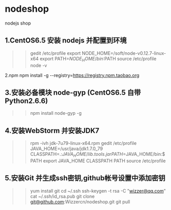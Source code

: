 # nodeshop
nodejs shop

1.CentOS6.5 安装 nodejs 并配置到环境
-----------------------------------
>>gedit /etc/profile
export NODE_HOME=/soft/node-v0.12.7-linux-x64
export PATH=$NODE_HOME/bin:$PATH
>>source /etc/profile
>>node -v

2.npm
npm install -g --registry=https://registry.npm.taobao.org

3.安装必备模块 node-gyp (CentOS6.5 自带Python2.6.6)
-----------------------------------
>>npm install node-gyp -g

4.安装WebStorm 并安装JDK7
-----------------------------------
>>rpm -ivh jdk-7u79-linux-x64.rpm
>>gedit /etc/profile
JAVA_HOME=/usr/java/jdk1.7.0_79
CLASSPATH=.:$JAVA_HOME/lib.tools.jar
PATH=$JAVA_HOME/bin:$PATH
export JAVA_HOME CLASSPATH PATH
>>source /etc/profile

5.安装Git 并生成ssh密钥,github帐号设置中添加密钥
-----------------------------------
>>yum install git
>>cd ~/.ssh
>>ssh-keygen -t rsa -C "wizzer@qq.com"
>>cat ~/.ssh/id_rsa.pub
>>git clone git@github.com:Wizzercn/nodeshop.git
>>git pull
>>
